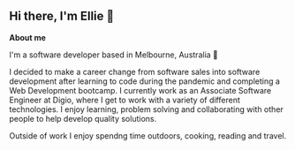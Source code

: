 ## Hi there, I'm Ellie 👋

**About me**

I'm a software developer based in Melbourne, Australia :round_pushpin:

I decided to make a career change from software sales into software development after learning to code during the pandemic and completing a Web Development bootcamp. I currently work as an Associate Software Engineer at Digio, where I get to work with a variety of different technologies. I enjoy learning, problem solving and collaborating with other people to help develop quality solutions. 

Outside of work I enjoy spendng time outdoors, cooking, reading and travel. 



